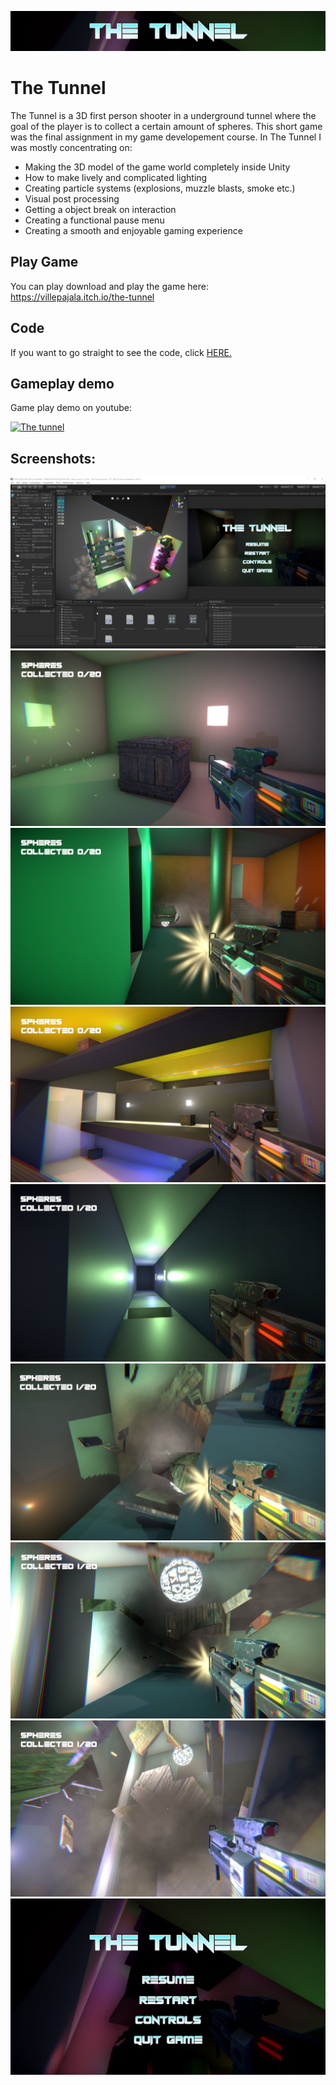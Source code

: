 ![](The%20Tunnel%20Escape/Assets/images/The_tunnel_header.png)
# The Tunnel

The Tunnel is a 3D first person shooter in a underground tunnel where the goal of the player is to collect a certain amount of spheres. This short game was the final assignment in my game developement course. In The Tunnel I was mostly concentrating on:

* Making the 3D model of the game world completely inside Unity
* How to make lively and complicated lighting
* Creating particle systems (explosions, muzzle blasts, smoke etc.)
* Visual post processing
* Getting a object break on interaction
* Creating a functional pause menu
* Creating a smooth and enjoyable gaming experience

## Play Game

You can play download and play the game here: https://villepajala.itch.io/the-tunnel

## Code

If you want to go straight to see the code, click [HERE.](The%20Tunnel%20Escape/Assets/Scripts)

## Gameplay demo


Game play demo on youtube:

[![The tunnel](https://img.youtube.com/vi/zJPK_2dke8A/0.jpg)](https://www.youtube.com/watch?v=zJPK_2dke8A)


## Screenshots:


![](The%20Tunnel%20Escape/Assets/images/Tunnel1.png)
![](The%20Tunnel%20Escape/Assets/images/Tunnel2.png)
![](The%20Tunnel%20Escape/Assets/images/Tunnel3.png)
![](The%20Tunnel%20Escape/Assets/images/Tunnel4.png)
![](The%20Tunnel%20Escape/Assets/images/Tunnel5.png)
![](The%20Tunnel%20Escape/Assets/images/Tunnel6.png)
![](The%20Tunnel%20Escape/Assets/images/Tunnel7.png)
![](The%20Tunnel%20Escape/Assets/images/Tunnel8.png)
![](The%20Tunnel%20Escape/Assets/images/Tunnel9.png)
